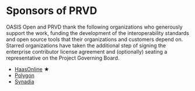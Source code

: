 # Sponsors of PRVD

OASIS Open and PRVD thank the following organizations who generously support the work, funding the development of the interoperability standards and open source tools that their organizations and customers depend on. Starred organizations have taken the additional step of signing the enterprise contributor license agreement and (optionally) seating a representative on the Project Governing Board. 

* [HaasOnline](https://www.haasonline.com/) &bigstar;
* [Polygon](https://polygon.technology/)
* [Synadia](https://synadia.com/)
